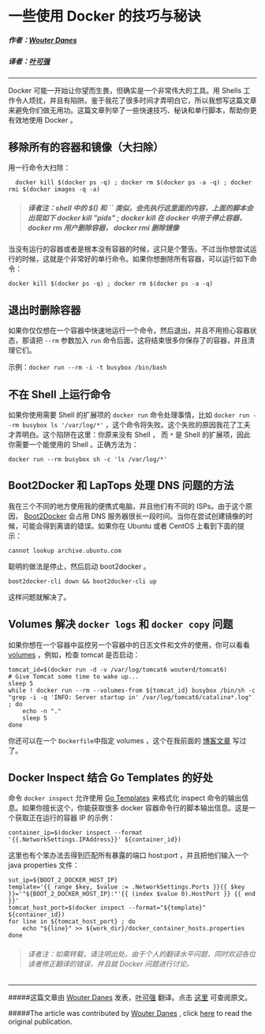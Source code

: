 # 一些使用 Docker 的技巧与秘诀

##### 作者：[Wouter Danes](https://twitter.com/wouterdanes)

##### 译者：[叶可强](http://weibo.com/1224591704)

***

Docker 可能一开始让你望而生畏，但确实是一个非常伟大的工具。用 Shells 工作令人烦扰，并且有陷阱。鉴于我花了很多时间才弄明白它，所以我想写这篇文章来避免你们做无用功。这篇文章列举了一些快速技巧、秘诀和单行脚本，帮助你更有效地使用 Docker 。

## 移除所有的容器和镜像（大扫除）

用一行命令大扫除：

```
  docker kill $(docker ps -q) ; docker rm $(docker ps -a -q) ; docker rmi $(docker images -q -a) 
```

> ##### 译者注：shell 中的 $() 和 `` 类似，会先执行这里面的内容，上面的脚本会出现如下 docker kill "pids" ; docker kill 在 docker 中用于停止容器，docker rm 用户删除容器， docker rmi 删除镜像

当没有运行的容器或者是根本没有容器的时候，这只是个警告。不过当你想尝试运行的时候，这就是个非常好的单行命令。如果你想删除所有容器，可以运行如下命令：

```
docker kill $(docker ps -q) ; docker rm $(docker ps -a -q) 
```

## 退出时删除容器

如果你仅仅想在一个容器中快速地运行一个命令，然后退出，并且不用担心容器状态，那请把 ```--rm``` 参数加入 ```run``` 命令后面，这将结束很多你保存了的容器，并且清理它们。

示例：```docker run --rm -i -t busybox /bin/bash```

## 不在 Shell 上运行命令

如果你使用需要 Shell 的扩展项的 ```docker run``` 命令处理事情，比如 ```docker run --rm busybox ls '/var/log/*'``` ，这个命令将失败。这个失败的原因我花了工夫才弄明白。这个陷阱在这里：你原来没有 Shell ， 而 ```*``` 是 Shell 的扩展项，因此你需要一个能使用的 Shell 。正确方法为：

```
docker run --rm busybox sh -c 'ls /var/log/*'
```

## Boot2Docker 和 LapTops 处理 DNS 问题的方法

我在三个不同的地方使用我的便携式电脑，并且他们有不同的 ISPs。由于这个原因， [Boot2Docker](https://github.com/boot2docker/boot2docker-cli) 会占用 DNS 服务器很长一段时间。当你在尝试创建镜像的时候，可能会得到离谱的错误。如果你在 Ubuntu 或者 CentOS 上看到下面的提示：

```
cannot lookup archive.ubuntu.com
```

聪明的做法是停止，然后启动 boot2docker 。

```
boot2docker-cli down && boot2docker-cli up
```

这样问题就解决了。

## Volumes 解决 ```docker logs``` 和 ```docker copy``` 问题

如果你想在一个容器中监控另一个容器中的日志文件和文件的使用，你可以看看 [volumes](http://docs.docker.io/use/working_with_volumes/#volume-def) ，例如，检查 tomcat 是否启动：

```
tomcat_id=$(docker run -d -v /var/log/tomcat6 wouterd/tomcat6)
# Give Tomcat some time to wake up...
sleep 5
while ! docker run --rm --volumes-from ${tomcat_id} busybox /bin/sh -c "grep -i -q 'INFO: Server startup in' /var/log/tomcat6/catalina*.log" ; do
    echo -n "."
    sleep 5
done
```

你还可以在一个 ```Dockerfile```中指定 volumes ，这个在我前面的 [博客文章](http://www.wouterdanes.net/2014/04/11/continuous-integration-using-docker-maven-and-jenkins.html) 写过了。

## Docker Inspect 结合 Go Templates 的好处

命令 ```docker inspect``` 允许使用 [Go Templates](http://golang.org/pkg/text/template/) 来格式化 inspect 命令的输出信息。如果你擅长这个，你能获取很多 docker 容器命令行的脚本输出信息。这是一个获取正在运行的容器 IP 的示例：

```
container_ip=$(docker inspect --format '{{.NetworkSettings.IPAddress}}' ${container_id}) 
``` 
这里也有个笨办法去得到匹配所有暴露的端口 host:port ，并且把他们输入一个 java properties 文件：

```
sut_ip=${BOOT_2_DOCKER_HOST_IP}
template='{{ range $key, $value := .NetworkSettings.Ports }}{{ $key }}='"${BOOT_2_DOCKER_HOST_IP}:"'{{ (index $value 0).HostPort }} {{ end }}'
tomcat_host_port=$(docker inspect --format="${template}" ${container_id})
for line in ${tomcat_host_port} ; do
    echo "${line}" >> ${work_dir}/docker_container_hosts.properties
done
```

> ###### 译者注：如需转载，请注明出处。由于个人的翻译水平问题，同时欢迎各位读者修正翻译的错误，并且就 Docker 问题进行讨论。

***

#####这篇文章由 [Wouter Danes](https://twitter.com/wouterdanes) 发表，[叶可强](http://weibo.com/1224591704) 翻译。点击 [这里](http://www.wouterdanes.net/2014/04/16/some-docker-tips-and-tricks.html) 可查阅原文。

#####The article was contributed by [Wouter Danes](https://twitter.com/wouterdanes) , click [here](http://www.wouterdanes.net/2014/04/16/some-docker-tips-and-tricks.html) to read the original publication.


  
